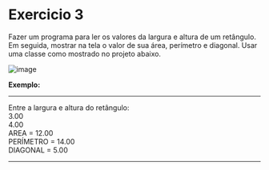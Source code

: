 # Exercicio 3

Fazer um programa para ler os valores da largura e altura de um retângulo. Em seguida, mostrar na tela o valor de sua área, perímetro e diagonal. Usar uma classe como mostrado no projeto abaixo.

![image](https://uploaddeimagens.com.br/images/003/825/441/original/Screenshot_1.png?1649783578)

**Exemplo:**
* * *
Entre a largura e altura do retângulo:<br />
3.00<br />
4.00<br />
AREA = 12.00<br />
PERÍMETRO = 14.00<br />
DIAGONAL = 5.00<br />

* * *
